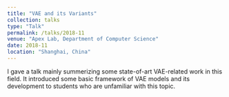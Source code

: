```yaml
---
title: "VAE and its Variants"
collection: talks
type: "Talk"
permalink: /talks/2018-11
venue: "Apex Lab, Department of Computer Science"
date: 2018-11
location: "Shanghai, China"
---
```


I gave a talk mainly summerizing some state-of-art VAE-related work in this field. It introduced some basic framework of VAE models and its development to students who are unfamiliar with this topic.


